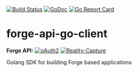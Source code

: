 [![Build Status](https://travis-ci.org/apprentice3d/forge-api-go-client.svg?branch=master)](https://travis-ci.org/apprentice3d/forge-api-go-client)
[![GoDoc](https://godoc.org/github.com/apprentice3d/forge-api-go-client?status.svg)](https://godoc.org/github.com/apprentice3d/forge-api-go-client)
[![Go Report Card](https://goreportcard.com/badge/github.com/apprentice3d/forge-api-go-client)](https://goreportcard.com/report/github.com/apprentice3d/forge-api-go-client)

# forge-api-go-client


**Forge API:** [![oAuth2](https://img.shields.io/badge/oAuth2-v2-green.svg)](http://developer-autodesk.github.io/)
[![Reality-Capture](https://img.shields.io/badge/Reality%20Capture-v1-green.svg)](http://developer-autodesk.github.io/)


Golang SDK for building Forge based applications


